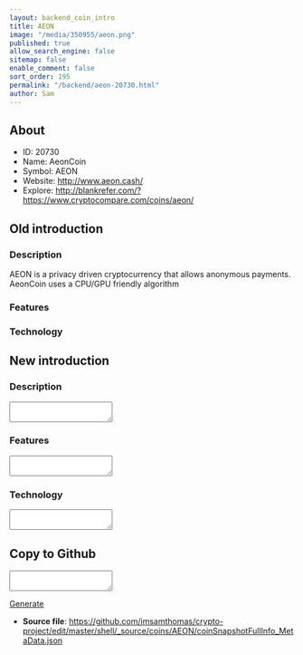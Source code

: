 ```yaml
---
layout: backend_coin_intro
title: AEON
image: "/media/350955/aeon.png"
published: true
allow_search_engine: false
sitemap: false
enable_comment: false
sort_order: 195
permalink: "/backend/aeon-20730.html"
author: Sam
---
```


## About

- ID: 20730
- Name: AeonCoin
- Symbol: AEON
- Website: http://www.aeon.cash/
- Explore: http://blankrefer.com/?https://www.cryptocompare.com/coins/aeon/


## Old introduction

### Description

<p>AEON is a privacy driven cryptocurrency that allows anonymous payments. AeonCoin uses a CPU/GPU friendly algorithm</p>

### Features


### Technology




## New introduction


### Description
<textarea id="meta_description" name="description"></textarea>

### Features
<textarea id="meta_features" name="features"></textarea>

### Technology
<textarea id="meta_technology" name="technology"></textarea>


## Copy to Github

<textarea id="coinsnapshotfullinfo_metadata"></textarea>

<a href="#gen" onclick="generateMetaDatJson()">Generate</a>

- **Source file**: <a href="https://github.com/imsamthomas/crypto-project/edit/master/shell/_source/coins/AEON/coinSnapshotFullInfo_MetaData.json">https://github.com/imsamthomas/crypto-project/edit/master/shell/_source/coins/AEON/coinSnapshotFullInfo_MetaData.json</a>

